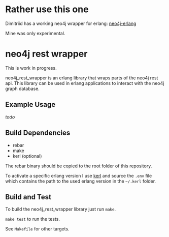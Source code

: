 # Rather use this one

Dimitriid has a working neo4j wrapper for erlang:
[neo4j-erlang](https://github.com/dmitriid/neo4j-erlang.git)

Mine was only experimental.

# neo4j rest wrapper

This is work in progress. 

neo4j_rest_wrapper is an erlang library that wraps parts of the neo4j rest api. This library can be used in erlang applications to interact with the neo4j graph database.

## Example Usage

*todo*

## Build Dependencies
* rebar
* make
* kerl (optional)

The rebar binary should be copied to the root folder of this repository. 

To activate a specific erlang version I use [kerl](https://github.com/spawngrid/kerl) and source the `.env` file which contains the path to the used erlang version in the `~/.kerl` folder.

## Build and Test

To build the neo4j_rest_wrapper library just run `make`. 

`make test` to run the tests.

See `Makefile` for other targets.



